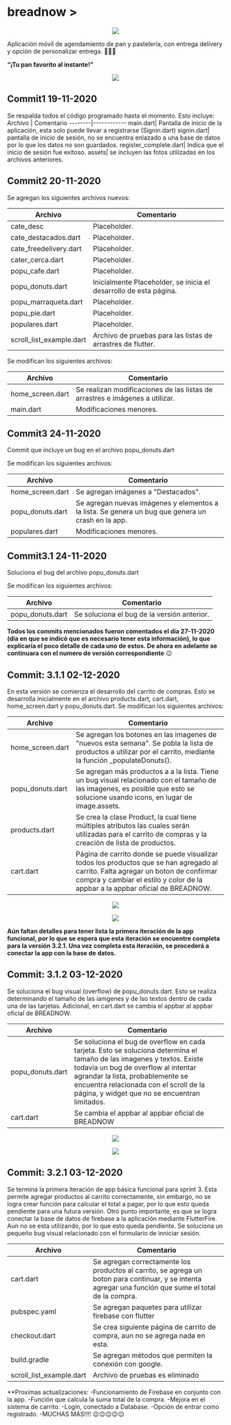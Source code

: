 # **breadnow** >

<p align="center">
  <img width="%50"  src="https://raw.githubusercontent.com/Jorgearredondoe/breadnow/master/assets/images/icon.png">
</p>

Aplicación móvil de agendamiento de pan y pastelería, con entrega delivery y opción de personalizar entrega.
:bread::bread::bread:

**“¡Tu pan favorito al instante!”**

<p align="center">
  <img width="%50"  src="https://raw.githubusercontent.com/Jorgearredondoe/breadnow/master/assets/init.png">
</p>


## **Commit1 19-11-2020**

Se respalda todos el código programado hasta el momento. Esto incluye:
Archivo | Comentario
--------|------------
main.dart| Pantalla de inicio de la aplicación, esta solo puede llevar a registrarse (Signin.dart)
signin.dart| pantalla de inicio de sesión, no se encuentra enlazado a una base de datos por lo que los datos no son guardados.
register_complete.dart| Indica que el inicio de sesión fue exitoso.
assets| se incluyen las fotos utilizadas en los archivos anteriores.

## **Commit2 20-11-2020**

Se agregan los siguientes archivos nuevos:

Archivo | Comentario
--------|------------
cate_desc|Placeholder.
cate_destacados.dart|Placeholder.
cate_freedelivery.dart|Placeholder.
cater_cerca.dart|Placeholder.
popu_cafe.dart|Placeholder.
popu_donuts.dart|Inicialmente Placeholder, se inicia el desarrollo de esta página.
popu_marraqueta.dart|Placeholder.
popu_pie.dart|Placeholder.
populares.dart|Placeholder.
scroll_list_example.dart|Archivo de pruebas para las listas de arrastres de flutter.

Se modifican los siguientes archivos:

Archivo | Comentario
--------|------------
home_screen.dart|Se realizan modificaciones de las listas de arrastres e imágenes a utilizar.
main.dart|Modificaciones menores.


## **Commit3 24-11-2020**

Commit que incluye un bug en el archivo popu_donuts.dart

Se modifican los siguientes archivos:

Archivo | Comentario
--------|------------
home_screen.dart|Se agregan imágenes a "Destacados".
popu_donuts.dart|Se agregan nuevas imágenes y elementos a la lista. Se genera un bug que genera un crash en la app.
populares.dart|Modificaciones menores.


## **Commit3.1 24-11-2020**

Soluciona el bug del archivo popu_donuts.dart

Se modifican los siguientes archivos:

Archivo | Comentario
--------|------------
popu_donuts.dart|Se soluciona el bug de la versión anterior.

**Todos los commits mencionados fueron comentados el día 27-11-2020 (día en que se indicó que es necesario tener esta información), lo que explicaría el poco detalle de cada uno de estos. De ahora en adelante se continuara con el numero de versión correspondiente** :wink:


## **Commit: 3.1.1 02-12-2020**

En esta versión se comienza el desarrollo del carrito de compras. Esto se desarrolla inicialmente en el archivo products.dart, cart.dart, home_screen.dart y popu_donuts.dart.
Se modifican los siguientes archivos:

Archivo | Comentario
--------|------------
home_screen.dart|Se agregan los botones en las imagenes de "nuevos esta semana". Se pobla la lista de productos a utilizar por el carrito, mediante la función _populateDonuts().
popu_donuts.dart|Se agregan más productos a a la lista. Tiene un bug visual relacionado con el tamaño de las imagenes, es posible que esto se solucione usando icons, en lugar de image.assets.
products.dart|Se crea la clase Product, la cual tiene múltiples atributos las cuales serán utilizadas para el carrito de compras y la creación de lista de productos.
cart.dart|Página de carrito donde se puede visualizar todos los productos que se han agregado al carrito. Falta agregar un boton de confirmar compra y cambiar el estilo y color de la appbar a la appbar oficial de BREADNOW.

<p align="center">
  <img width="%50"  src="https://raw.githubusercontent.com/Jorgearredondoe/breadnow/master/assets/bug_popudonut.png">
</p>

<p align="center">
  <img width="%50"  src="https://raw.githubusercontent.com/Jorgearredondoe/breadnow/master/assets/cart.png">
</p>


**Aún faltan detalles para tener lista la primera iteración de la app funcional, por lo que se espera que esta iteración se encuentre completa para la versión 3.2.1. Una vez completa esta iteración, se procederá a conectar la app con la base de datos.**

## **Commit: 3.1.2 03-12-2020**

Se soluciona el bug visual (overflow) de popu_donuts.dart. Esto se realiza determinando el tamaño de las iamgenes y de lso textos dentro de cada una de las tarjetas.
Adicional, en cart.dart se cambia el appbar al appbar oficial de BREADNOW.

Archivo | Comentario
--------|------------
popu_donuts.dart|Se soluciona el bug de overflow en cada tarjeta. Esto se soluciona determina el tamaño de las imagenes y textos. Existe todavia un bug de overflow al intentar agrandar la lista, probablemente se encuentra relacionada con el scroll de la página, y widget que no se encuentran limitados.
cart.dart|Se cambia el appbar al appbar oficial de BREADNOW


<p align="center">
  <img width="%50"  src="https://raw.githubusercontent.com/Jorgearredondoe/breadnow/master/assets/bug_popudonut_fix1.1.jpg">
</p>

<p align="center">
  <img width="%50"  src="https://raw.githubusercontent.com/Jorgearredondoe/breadnow/master/assets/cart_2.jpg">
</p>


## **Commit: 3.2.1 03-12-2020**

Se termina la primera iteración de app básica funcional para sprint 3. Esta permite agregar productos al carrito correctamente, sin embargo, no se logra crear función para calcular el total a pagar, por lo que esto queda pendiente para una futura versión. 
Otro punto importante, es que se logra conectar la base de datos de firebase a la aplicación mediante FlutterFire. Aun no se esta utilizando, por lo que esto queda pendiente.
Se soluciona un pequeño bug visual relacionado con el formulario de inniciar sesión.

Archivo | Comentario
--------|------------
cart.dart|Se agregan correctamente los productos al carrito, se agrega un boton para continuar, y se intenta agregar una función que sume el total de la compra.
pubspec.yaml|Se agregan paquetes para utilizar firebase con flutter
checkout.dart|Se crea siguiente página de carrito de compra, aun no se agrega nada en esta.
build.gradle|Se agregan métodos que permiten la conexión con google.
scroll_list_example.dart|Archivo de pruebas es eliminado

**Proximas actualizaciones:
-Funcionamiento de Firebase en conjunto con la app.
-Función que calcula la suma total de la compra.
-Mejora en el sistema de carrito.
-Login, conectado a Database.
-Opción de entrar como registrado.
-MUCHAS MÁS!!!! :wink::wink::wink::wink::wink:
